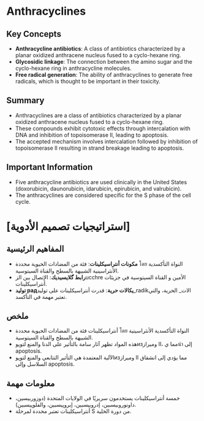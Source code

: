 # Anthracyclines
## Key Concepts
* **Anthracycline antibiotics**: A class of antibiotics characterized by a planar oxidized anthracene nucleus fused to a cyclo-hexane ring.
* **Glycosidic linkage**: The connection between the amino sugar and the cyclo-hexane ring in anthracycline molecules.
* **Free radical generation**: The ability of anthracyclines to generate free radicals, which is thought to be important in their toxicity.

## Summary
* Anthracyclines are a class of antibiotics characterized by a planar oxidized anthracene nucleus fused to a cyclo-hexane ring.
* These compounds exhibit cytotoxic effects through intercalation with DNA and inhibition of topoisomerase II, leading to apoptosis.
* The accepted mechanism involves intercalation followed by inhibition of topoisomerase II resulting in strand breakage leading to apoptosis.

## Important Information
* Five anthracycline antibiotics are used clinically in the United States (doxorubicin, daunorubicin, idarubicin, epirubicin, and valrubicin).
* The anthracyclines are considered specific for the S phase of the cell cycle.

# [استراتيجيات تصميم الأدوية]
## المفاهيم الرئيسية
* **مكونات أنتراسيكلينات**: فئة من المضادات الحيوية محددة โดย النواة التأكسدية الأنثراسينية الشبيهة بالسطح والقناة السيتوسية.
* **رابط گلايسيديك**: الإتصال بين الزucchre الأمين و القناة السيتوسية في جزيئات أنتراسيكلينات.
* **توليد радيكالات حرية**: قدرت أنتراسيكلينات على توليد_radikالات_ الحرية، والتي تعتبر مهمة في التأكسد.

## ملخص
* أنتراسيكلينات فئة من المضادات الحيوية محددة โดย النواة التأكسدية الأنثراسينية الشبيهة بالسطح والقناة السيتوسية.
* هذه المواد تظهر آثار سامة بالتأثير على الدنا والمنع لتوپوизوميراز II، مما يนำ إلى apoptosis.
* الآلية المعتمدة هي التأثير التتابعي والمنع لتوپوизوميراز II مما يؤدي إلى انشقاق السلاسل وإلى apoptosis.

## معلومات مهمة
* خمسة أنتراسيكلينات يستخدمون سريريًا في الولايات المتحدة (دوزوربيسين، داونوروبيسبين، إدروبيسبين، إبروپيسبين، والفلوپيسبين).
* أنتراسيكلينات تعتبر محددة لمرحلة S من دورة الخلية.